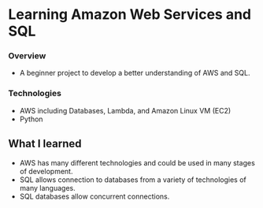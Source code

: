 # Learning Amazon Web Services and SQL

### Overview
- A beginner project to develop a better understanding of AWS and SQL.

### Technologies
- AWS including Databases, Lambda, and Amazon Linux VM (EC2)
- Python

## What I learned
- AWS has many different technologies and could be used in many stages of development.
- SQL allows connection to databases from a variety of technologies of many languages.
- SQL databases allow concurrent connections.
